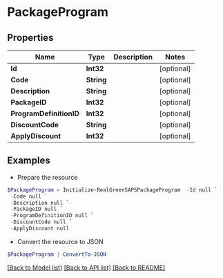 # PackageProgram
## Properties

Name | Type | Description | Notes
------------ | ------------- | ------------- | -------------
**Id** | **Int32** |  | [optional] 
**Code** | **String** |  | [optional] 
**Description** | **String** |  | [optional] 
**PackageID** | **Int32** |  | [optional] 
**ProgramDefinitionID** | **Int32** |  | [optional] 
**DiscountCode** | **String** |  | [optional] 
**ApplyDiscount** | **Int32** |  | [optional] 

## Examples

- Prepare the resource
```powershell
$PackageProgram = Initialize-RealGreenSAPSPackageProgram  -Id null `
 -Code null `
 -Description null `
 -PackageID null `
 -ProgramDefinitionID null `
 -DiscountCode null `
 -ApplyDiscount null
```

- Convert the resource to JSON
```powershell
$PackageProgram | ConvertTo-JSON
```

[[Back to Model list]](../README.md#documentation-for-models) [[Back to API list]](../README.md#documentation-for-api-endpoints) [[Back to README]](../README.md)

